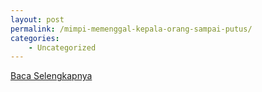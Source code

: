 ```yaml
---
layout: post
permalink: /mimpi-memenggal-kepala-orang-sampai-putus/
categories:
    - Uncategorized
---
```


[Baca Selengkapnya](/07)